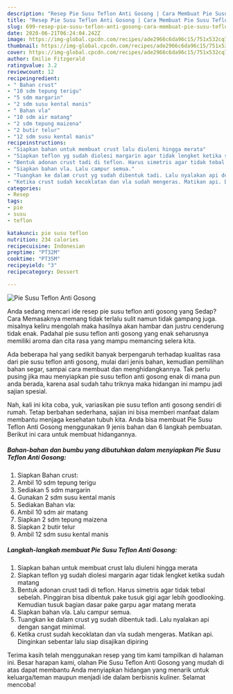 ```yaml
---
description: "Resep Pie Susu Teflon Anti Gosong | Cara Membuat Pie Susu Teflon Anti Gosong Yang Bisa Manjain Lidah"
title: "Resep Pie Susu Teflon Anti Gosong | Cara Membuat Pie Susu Teflon Anti Gosong Yang Bisa Manjain Lidah"
slug: 699-resep-pie-susu-teflon-anti-gosong-cara-membuat-pie-susu-teflon-anti-gosong-yang-bisa-manjain-lidah
date: 2020-06-21T06:24:04.242Z
image: https://img-global.cpcdn.com/recipes/ade2966c6da96c15/751x532cq70/pie-susu-teflon-anti-gosong-foto-resep-utama.jpg
thumbnail: https://img-global.cpcdn.com/recipes/ade2966c6da96c15/751x532cq70/pie-susu-teflon-anti-gosong-foto-resep-utama.jpg
cover: https://img-global.cpcdn.com/recipes/ade2966c6da96c15/751x532cq70/pie-susu-teflon-anti-gosong-foto-resep-utama.jpg
author: Emilie Fitzgerald
ratingvalue: 3.2
reviewcount: 12
recipeingredient:
- " Bahan crust"
- "10 sdm tepung terigu"
- "5 sdm margarin"
- "2 sdm susu kental manis"
- " Bahan vla"
- "10 sdm air matang"
- "2 sdm tepung maizena"
- "2 butir telur"
- "12 sdm susu kental manis"
recipeinstructions:
- "Siapkan bahan untuk membuat crust lalu diuleni hingga merata"
- "Siapkan teflon yg sudah diolesi margarin agar tidak lengket ketika sudah matang"
- "Bentuk adonan crust tadi di teflon. Harus simetris agar tidak tebal sebelah. Pinggiran bisa dibentuk pake tusuk gigi agar lebih goodlooking. Kemudian tusuk bagian dasar pake garpu agar matang merata"
- "Siapkan bahan vla. Lalu campur semua."
- "Tuangkan ke dalam crust yg sudah dibentuk tadi. Lalu nyalakan api dengan sangat minimal."
- "Ketika crust sudah kecoklatan dan vla sudah mengeras. Matikan api. Dinginkan sebentar lalu siap disajikan dipiring"
categories:
- Resep
tags:
- pie
- susu
- teflon

katakunci: pie susu teflon 
nutrition: 234 calories
recipecuisine: Indonesian
preptime: "PT32M"
cooktime: "PT35M"
recipeyield: "3"
recipecategory: Dessert

---
```



![Pie Susu Teflon Anti Gosong](https://img-global.cpcdn.com/recipes/ade2966c6da96c15/751x532cq70/pie-susu-teflon-anti-gosong-foto-resep-utama.jpg)

Anda sedang mencari ide resep pie susu teflon anti gosong yang Sedap? Cara Memasaknya memang tidak terlalu sulit namun tidak gampang juga. misalnya keliru mengolah maka hasilnya akan hambar dan justru cenderung tidak enak. Padahal pie susu teflon anti gosong yang enak seharusnya memiliki aroma dan cita rasa yang mampu memancing selera kita.

Ada beberapa hal yang sedikit banyak berpengaruh terhadap kualitas rasa dari pie susu teflon anti gosong, mulai dari jenis bahan, kemudian pemilihan bahan segar, sampai cara membuat dan menghidangkannya. Tak perlu pusing jika mau menyiapkan pie susu teflon anti gosong enak di mana pun anda berada, karena asal sudah tahu triknya maka hidangan ini mampu jadi sajian spesial.




Nah, kali ini kita coba, yuk, variasikan pie susu teflon anti gosong sendiri di rumah. Tetap berbahan sederhana, sajian ini bisa memberi manfaat dalam membantu menjaga kesehatan tubuh kita. Anda bisa membuat Pie Susu Teflon Anti Gosong menggunakan 9 jenis bahan dan 6 langkah pembuatan. Berikut ini cara untuk membuat hidangannya.

<!--inarticleads1-->

##### Bahan-bahan dan bumbu yang dibutuhkan dalam menyiapkan Pie Susu Teflon Anti Gosong:

1. Siapkan  Bahan crust:
1. Ambil 10 sdm tepung terigu
1. Sediakan 5 sdm margarin
1. Gunakan 2 sdm susu kental manis
1. Sediakan  Bahan vla:
1. Ambil 10 sdm air matang
1. Siapkan 2 sdm tepung maizena
1. Siapkan 2 butir telur
1. Ambil 12 sdm susu kental manis




<!--inarticleads2-->

##### Langkah-langkah membuat Pie Susu Teflon Anti Gosong:

1. Siapkan bahan untuk membuat crust lalu diuleni hingga merata
1. Siapkan teflon yg sudah diolesi margarin agar tidak lengket ketika sudah matang
1. Bentuk adonan crust tadi di teflon. Harus simetris agar tidak tebal sebelah. Pinggiran bisa dibentuk pake tusuk gigi agar lebih goodlooking. Kemudian tusuk bagian dasar pake garpu agar matang merata
1. Siapkan bahan vla. Lalu campur semua.
1. Tuangkan ke dalam crust yg sudah dibentuk tadi. Lalu nyalakan api dengan sangat minimal.
1. Ketika crust sudah kecoklatan dan vla sudah mengeras. Matikan api. Dinginkan sebentar lalu siap disajikan dipiring




Terima kasih telah menggunakan resep yang tim kami tampilkan di halaman ini. Besar harapan kami, olahan Pie Susu Teflon Anti Gosong yang mudah di atas dapat membantu Anda menyiapkan hidangan yang menarik untuk keluarga/teman maupun menjadi ide dalam berbisnis kuliner. Selamat mencoba!
